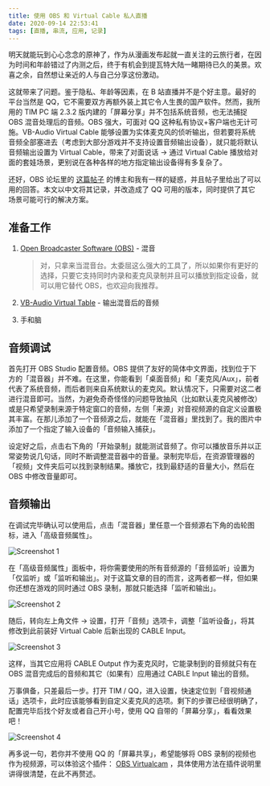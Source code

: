 ```yaml
---
title: 使用 OBS 和 Virtual Cable 私人直播
date: 2020-09-14 22:53:41
tags: [直播, 串流, 应用, 记录]
---
```


明天就能玩到心心念念的原神了，作为从漫画发布起就一直关注的云旅行者，在因为时间和年龄错过了内测之后，终于有机会到提瓦特大陆一睹期待已久的美景。欢喜之余，自然想让亲近的人与自己分享这份激动。

这就带来了问题。鉴于隐私、年龄等因素，在 B 站直播并不是个好主意。最好的平台当然是 QQ，它不需要双方再额外装上其它令人生畏的国产软件。然而，我所用的 TIM PC 端 2.3.2 版内建的「屏幕分享」并不包括系统音频，也无法捕捉 OBS 混音处理后的音频。OBS 强大，可面对 QQ 这种私有协议+客户端也无计可施。VB-Audio Virtual Cable 能够设置为实体麦克风的侦听输出，但若要将系统音频全部塞进去（考虑到大部分游戏并不支持设置音频输出设备），就只能将默认音频输出设置为 Virtual Cable，带来了对面说话 -> 通过 Virtual Cable 播放给对面的套娃场景，更别说在各种各样的地方指定输出设备得有多复杂了。

还好，OBS 论坛里的 [这篇帖子](https://obsproject.com/forum/threads/obs-as-an-audio-input-virtualcam-but-for-audio.116802/) 的博主和我有一样的疑惑，并且帖子里给出了可以用的回答。本文以中文将其记录，并改造成了 QQ 可用的版本，同时提供了其它场景可能可行的解决方案。

<!-- more -->

## 准备工作

1. [Open Broadcaster Software (OBS)](https://obsproject.com/) - 混音

   > 对，只拿来当混音台。太委屈这么强大的工具了，所以如果你有更好的选择，只要它支持同时内录和麦克风录制并且可以播放到指定设备，就可以用它替代 OBS，也欢迎向我推荐。

2. [VB-Audio Virtual Table](https://vb-audio.com/Cable/) - 输出混音后的音频

3. 手和脑

## 音频调试

首先打开 OBS Studio 配置音频。OBS 提供了友好的简体中文界面，找到位于下方的「混音器」并不难。在这里，你能看到「桌面音频」和「麦克风/Aux」，前者代表了系统音频，而后者则来自系统默认的麦克风。默认情况下，只需要对这二者进行混音即可。当然，为避免奇奇怪怪的问题导致抽风（比如默认麦克风被修改）或是只希望录制来源于特定窗口的音频，左侧「来源」对音视频源的自定义设置极其丰富。在那儿添加了一个音频源之后，就能在「混音器」里找到了。我的图片中添加了一个指定了输入设备的「音频输入捕获」。

设定好之后，点击右下角的「开始录制」就能测试音频了。你可以播放音乐并以正常姿势说几句话，同时不断调整混音器中的音量。录制完毕后，在资源管理器的「视频」文件夹后可以找到录制结果。播放它，找到最舒适的音量大小，然后在 OBS 中修改音量即可。

## 音频输出

在调试完毕确认可以使用后，点击「混音器」里任意一个音频源右下角的齿轮图标，进入「高级音频属性」。

![Screenshot 1](1.png)

在「高级音频属性」面板中，将你需要使用的所有音频源的「音频监听」设置为「仅监听」或「监听和输出」。对于这篇文章的目的而言，这两者都一样，但如果你还想在游戏的同时通过 OBS 录制，那就只能选择「监听和输出」。

![Screenshot 2](2.png)

随后，转向左上角文件 -> 设置，打开「音频」选项卡，调整「监听设备」，将其修改到此前装好 Virtual Cable 后新出现的 CABLE Input。

![Screenshot 3](3.png)

这样，当其它应用将 CABLE Output 作为麦克风时，它能录制到的音频就只有在 OBS 混音完成后的音频和其它（如果有）应用通过 CABLE Input 输出的音频。

万事俱备，只差最后一步。打开 TIM / QQ，进入设置，快速定位到「音视频通话」选项卡，此时应该能够看到自定义麦克风的选项。剩下的步骤已经很明确了，配置完毕后找个好友或者自己开小号，使用 QQ 自带的「屏幕分享」，看看效果吧！

![Screenshot 4](4.png)

再多说一句，若你并不使用 QQ 的「屏幕共享」，希望能够将 OBS 录制的视频也作为视频源，可以体验这个插件： [OBS Virtualcam](https://obsproject.com/forum/resources/obs-virtualcam.949/) ，具体使用方法在插件说明里讲得很清楚，在此不再赘述。